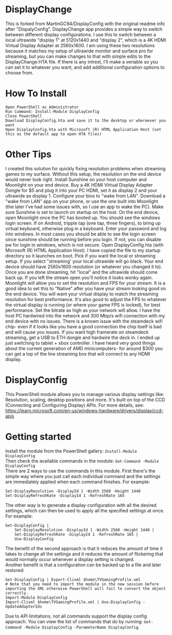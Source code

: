 # DisplayChange
This is forked from MartinGC94/DisplayConfig with the original readme info after "DispalyConfig".
DisplayChange app provides a simple way to switch between different display configurations. 
I use this to switch between a local ultrawide "display 1" at 5120x1440 and "display 2", which is a 4K HDMI Virtual Display Adapter at 2560x1600.
I am using these two resolutions because it matches my setup of ultrawide monitor and surface pro for streaming, but you can make changes to that with simple edits to the DisplayChange.HTA file.
If there is any intrest, I'll make a veriable so you can set it to whatever you want, and add additional configuration options to choose from. 

# How To Install 
```
Open PowerShell as Administrator 
Run Command: Install-Module DisplayConfig
Close PowerShell
Download DisplayConfig.hta and save it to the desktop or whereever you want
Open DisplayConfig.hta with Microsoft (R) HTML Application Host (set this as the default app to open HTA files)
```

# Other Tips 
I created this solution for quickly fixing resolution problems when streaming games to my surface. Without this setup, the resolution on the end device would never look right. 
Install Sunshine on your host computer and Moonlight on your end device. 
Buy a 4K HDMI Virtual Display Adapter Dongle for $5 and plug it into your PC HDMI, set it as display 2 and your ultrawide as display 1.
Configure your bios to "wake from LAN". 
Download a "wake from LAN" app on your phone, or use the one built into Moonlight (the later I've had some issues with, so I use an app to wake the PC). 
Make sure Sunshine is set to launch on startup on the host.
On the end device, open Moonlight once the PC has booted up. You should see the windows login screen. If on Android, tripple tap (one tap, three fingers), to bring up virtual keyboard, otherwise plug in a keyboard. Enter your password and log into windows. In most cases you should be able to see the login screen since sunshine should be running before you login. If not, you can disable pw for login in windows, which is not secure. 
Open DisplayConfig.hta (with Microsoft (R) HTML Application Host). I have copied the file to my startup directory so it launches on boot.
Pick if you want the local or streaming setup. If you select "streaming' your local ultrawide will go black. Your end device should have 2560x1600 resolution (or whatever you changed it to). Once you are done streaming, hit "local" and the ultrawide should come back up. If you left the stream open you'll notice it looks wonky again. 
Moonlight will allow you to set the resolution and FPS for your stream. It is a good idea to set this to "Native" after you have your stream looking good on the end device. You will want your virtual display to match the streaming resolution for best preformance. It's also good to adjust the FPS to whatever the virtual display is running (or where your game FPS is locked), for best performance. Set the bitrate as high as your network will allow. I have the host PC hardwired into the network and 300 Mbp/s wifi connection with my end device with no issues.
There is a known issue with the steamdeck wifi chip- even if it looks like you have a good connection the chip itself is bad and will cause you issues. If you want high framerate on steamdeck streaming, get a USB to ETH dongle and hardwire the deck in. I ended up just switching to tablet + xbox controller. I have heard very good things about the current generation of AMD minicomputers- for around $300 you can get a top of the line streaming box that will connect to any HDMI display.  

# DisplayConfig
This PowerShell module allows you to manage various display settings like: Resolution, scaling, desktop positions and more.
It's built on top of the CCD (Connecting and Configuring Display) APIs. For more details, see: https://learn.microsoft.com/en-us/windows-hardware/drivers/display/ccd-apis

# Getting started
Install the module from the PowerShell gallery: `Install-Module DisplayConfig`  
Then check the available commands in the module: `Get-Command -Module DisplayConfig`  
There are 2 ways to use the commands in this module. First there's the simple way where you just call each individual command and the settings are immediately applied when each command finishes. For example:
```
Set-DisplayResolution -DisplayId 1 -Width 2560 -Height 1440
Set-DisplayRefreshRate -DisplayId 1 -RefreshRate 165
```
The other way is to generate a display configuration with all the desired settings, which can then be used to apply all the specified settings at once. For example:
```
Get-DisplayConfig |
    Set-DisplayResolution -DisplayId 1 -Width 2560 -Height 1440 |
    Set-DisplayRefreshRate -DisplayId 1 -RefreshRate 165 |
    Use-DisplayConfig
```
The benefit of the second approach is that it reduces the amount of time it takes to change all the settings and it reduces the amount of flickering that would normally occur whenever a display setting is changed.  
Another benefit is that a configuration can be backed up to a file and later restored:
```
Get-DisplayConfig | Export-Clixml $home\TVGamingProfile.xml
# Note that you need to import the module in the new session before importing the XML otherwise PowerShell will fail to convert the object correctly.
Import-Module DisplayConfig
Import-Clixml $home\TVGamingProfile.xml | Use-DisplayConfig -UpdateAdapterIds
```
Due to API limitations, not all commands support the display config approach. You can view the list of commands that do by running: `Get-Command -Module DisplayConfig -ParameterName DisplayConfig`.
